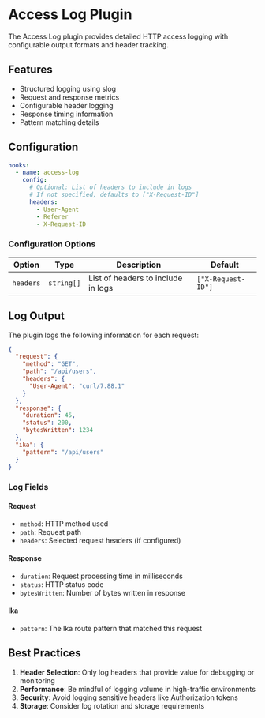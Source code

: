# Access Log Plugin

The Access Log plugin provides detailed HTTP access logging with configurable output formats and header tracking.

## Features

- Structured logging using slog
- Request and response metrics
- Configurable header logging
- Response timing information
- Pattern matching details

## Configuration

```yaml
hooks:
  - name: access-log
    config:
      # Optional: List of headers to include in logs
      # If not specified, defaults to ["X-Request-ID"]
      headers:
        - User-Agent
        - Referer
        - X-Request-ID
```

### Configuration Options

| Option    | Type       | Description                        | Default            |
| --------- | ---------- | ---------------------------------- | ------------------ |
| `headers` | `string[]` | List of headers to include in logs | `["X-Request-ID"]` |

## Log Output

The plugin logs the following information for each request:

```json
{
  "request": {
    "method": "GET",
    "path": "/api/users",
    "headers": {
      "User-Agent": "curl/7.88.1"
    }
  },
  "response": {
    "duration": 45,
    "status": 200,
    "bytesWritten": 1234
  },
  "ika": {
    "pattern": "/api/users"
  }
}
```

### Log Fields

#### Request

- `method`: HTTP method used
- `path`: Request path
- `headers`: Selected request headers (if configured)

#### Response

- `duration`: Request processing time in milliseconds
- `status`: HTTP status code
- `bytesWritten`: Number of bytes written in response

#### Ika

- `pattern`: The Ika route pattern that matched this request

## Best Practices

1. **Header Selection**: Only log headers that provide value for debugging or monitoring
2. **Performance**: Be mindful of logging volume in high-traffic environments
3. **Security**: Avoid logging sensitive headers like Authorization tokens
4. **Storage**: Consider log rotation and storage requirements
